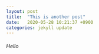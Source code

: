 ```yaml
---
layout: post
title:  "This is another post"
date:   2020-05-28 10:21:37 +0900
categories: jekyll update
---
```

###### Hello